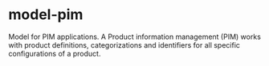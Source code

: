 # model-pim

Model for PIM applications. 
A Product information management (PIM) 
works with product definitions, categorizations
 and identifiers for all specific 
configurations of a product.

